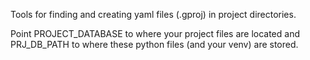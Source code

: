 Tools for finding and creating yaml files (.gproj) in project directories.

Point PROJECT_DATABASE to where your project files are located and PRJ_DB_PATH to where these python files (and your venv) are stored.